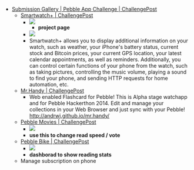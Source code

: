 *	[Submission Gallery | Pebble App Challenge | ChallengePost](http://pebble.challengepost.com/submissions)
	*	[Smartwatch+ | ChallengePost](http://challengepost.com/software/smartwatch)
		*	![](http://s3.amazonaws.com/challengepost/photos/production/software_photos/000/117/692/datas/xlarge.png?1396501537)
			*	<b> project page </b>
		*	![](http://s3.amazonaws.com/challengepost/photos/production/software_photos/000/117/693/datas/xlarge.png?1396501534)
		*	Smartwatch+ allows you to display additional information on your watch, such as weather, your iPhone's battery status, current stock and Bitcoin prices, your current GPS location, your latest calendar appointments, as well as reminders. Additionally, you can control certain functions of your phone from the watch, such as taking pictures, controlling the music volume, playing a sound to find your phone, and sending HTTP requests for home automation, etc.
	*	[Mr.Handy | ChallengePost](http://challengepost.com/software/mr-handy)
		*	Web enabled Flashcard for Pebble! This is Alpha stage watchapp and for Pebble Hackerthon 2014. Edit and manage your collections in your Web Browser and just sync with your Pebble! http://andrwj.github.io/mr.handy/
	*	[Pebble Movies | ChallengePost](http://challengepost.com/software/pebble-movies)
		*	![](http://s3.amazonaws.com/challengepost/photos/production/software_photos/000/117/683/datas/xlarge.png?1396501528)
		*	<b> use this to change read speed / vote </b>
	*	[Pebble Bike | ChallengePost](http://challengepost.com/software/pebble-bike)
		*	![](http://s3.amazonaws.com/challengepost/photos/production/software_photos/000/117/546/datas/xlarge.png?1396501458)
		*	<b> dashborad to show reading stats </b>
	*	Manage subscription on phone 